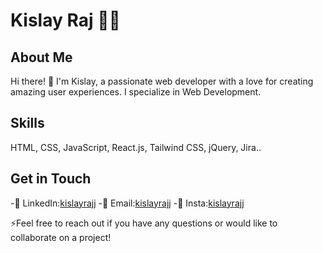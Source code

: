 # Kislay Raj 🧑‍🦱

## About Me

Hi there! 👋 I'm Kislay, a passionate web developer with a love for creating amazing user experiences. I specialize in Web Development.

## Skills
HTML, CSS, JavaScript, React.js, Tailwind CSS, jQuery, Jira..
       
## Get in Touch

-💬 LinkedIn:[kislayrajj](https://www.instagram.com/kislayrajj) 
-💬 Email:[kislayrajj](kislayraj751@gmail.com)
-💬 Insta:[kislayrajj](https://www.instagram.com/kislayrajj)

⚡Feel free to reach out if you have any questions or would like to collaborate on a project!

<!--
**kislayrajj/kislayrajj** is a ✨ _special_ ✨ repository because its `README.md` (this file) appears on your GitHub profile.

## Projects

Here are a few projects I've worked on:

- [M](link): Brief description of the project.
- [Project Name](link): Brief description of the project.
- [Project Name](link): Brief description of the project


- 🔭 I’m currently working on ...
- 🌱 I’m currently learning ...
- 👯 I’m looking to collaborate on ...
- 🤔 I’m looking for help with ...
- 💬 Ask me about ...
- 📫 How to reach me: ...
- 😄 Pronouns: ...
- ⚡ Fun fact: ...
- Portfolio: [Your Portfolio Website](link)
-->
